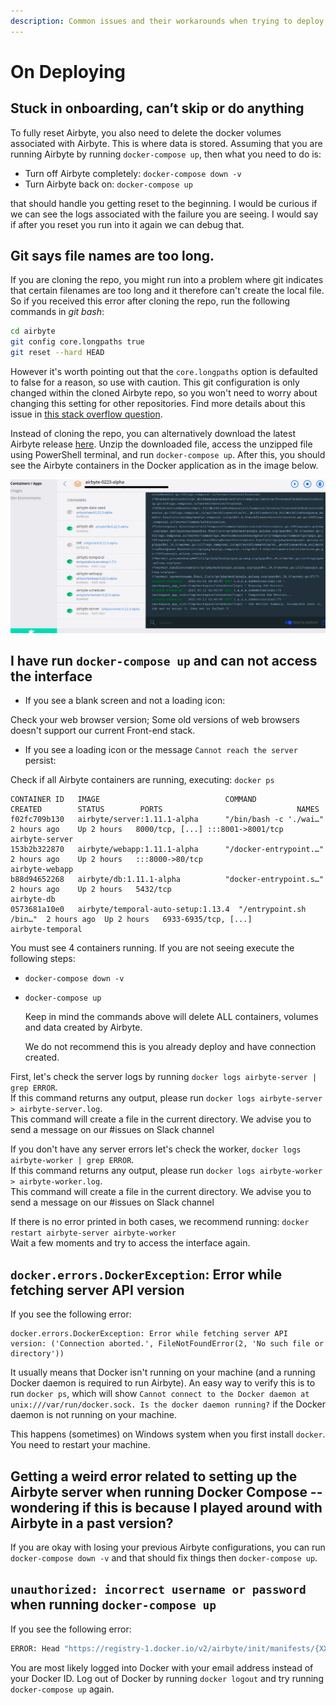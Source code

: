 ```yaml
---
description: Common issues and their workarounds when trying to deploy Airbyte
---
```


# On Deploying

## Stuck in onboarding, can’t skip or do anything

To fully reset Airbyte, you also need to delete the docker volumes associated with Airbyte. This is where data is stored. Assuming that you are running Airbyte by running `docker-compose up`, then what you need to do is:

* Turn off Airbyte completely: `docker-compose down -v`
* Turn Airbyte back on: `docker-compose up`

that should handle you getting reset to the beginning. I would be curious if we can see the logs associated with the failure you are seeing. I would say if after you reset you run into it again we can debug that.

## Git says file names are too long.

If you are cloning the repo, you might run into a problem where git indicates that certain filenames are too long and it therefore can't create the local file. So if you received this error after cloning the repo, run the following commands in _git bash_:

```bash
cd airbyte
git config core.longpaths true
git reset --hard HEAD
```

However it's worth pointing out that the `core.longpaths` option is defaulted to false for a reason, so use with caution. This git configuration is only changed within the cloned Airbyte repo, so you won't need to worry about changing this setting for other repositories. Find more details about this issue in [this stack overflow question](https://stackoverflow.com/questions/22575662/filename-too-long-in-git-for-windows).

Instead of cloning the repo, you can alternatively download the latest Airbyte release [here](https://github.com/airbytehq/airbyte/releases). Unzip the downloaded file, access the unzipped file using PowerShell terminal, and run `docker-compose up`. After this, you should see the Airbyte containers in the Docker application as in the image below.

![](../.gitbook/assets/airbyte_deploy_windows_docker.png)

## I have run `docker-compose up` and can not access the interface

* If you see a blank screen and not a loading icon:

Check your web browser version; Some old versions of web browsers doesn't support our current Front-end stack.

* If you see a loading icon or the message `Cannot reach the server` persist:

Check if all Airbyte containers are running, executing: `docker ps`

```text
CONTAINER ID   IMAGE                            COMMAND                  CREATED        STATUS        PORTS                              NAMES
f02fc709b130   airbyte/server:1.11.1-alpha      "/bin/bash -c './wai…"   2 hours ago    Up 2 hours   8000/tcp, [...] :::8001->8001/tcp  airbyte-server
153b2b322870   airbyte/webapp:1.11.1-alpha      "/docker-entrypoint.…"   2 hours ago    Up 2 hours   :::8000->80/tcp                    airbyte-webapp
b88d94652268   airbyte/db:1.11.1-alpha          "docker-entrypoint.s…"   2 hours ago    Up 2 hours   5432/tcp                           airbyte-db
0573681a10e0   airbyte/temporal-auto-setup:1.13.4  "/entrypoint.sh /bin…"  2 hours ago  Up 2 hours   6933-6935/tcp, [...]               airbyte-temporal
```

You must see 4 containers running. If you are not seeing execute the following steps:

* `docker-compose down -v`
* `docker-compose up`

  Keep in mind the commands above will delete ALL containers, volumes and data created by Airbyte.

  We do not recommend this is you already deploy and have connection created.

First, let's check the server logs by running `docker logs airbyte-server | grep ERROR`.   
 If this command returns any output, please run `docker logs airbyte-server > airbyte-server.log`.   
 This command will create a file in the current directory. We advise you to send a message on our \#issues on Slack channel

If you don't have any server errors let's check the worker, `docker logs airbyte-worker | grep ERROR`.   
 If this command returns any output, please run `docker logs airbyte-worker > airbyte-worker.log`.   
 This command will create a file in the current directory. We advise you to send a message on our \#issues on Slack channel

If there is no error printed in both cases, we recommend running: `docker restart airbyte-server airbyte-worker`   
 Wait a few moments and try to access the interface again.

## `docker.errors.DockerException`: Error while fetching server API version

If you see the following error:

```text
docker.errors.DockerException: Error while fetching server API
version: ('Connection aborted.', FileNotFoundError(2, 'No such file or
directory'))
```

It usually means that Docker isn't running on your machine \(and a running Docker daemon is required to run Airbyte\). An easy way to verify this is to run `docker ps`, which will show `Cannot connect to the Docker daemon at unix:///var/run/docker.sock. Is the docker daemon running?` if the Docker daemon is not running on your machine.

This happens \(sometimes\) on Windows system when you first install `docker`. You need to restart your machine.

## Getting a weird error related to setting up the Airbyte server when running Docker Compose -- wondering if this is because I played around with Airbyte in a past version?

If you are okay with losing your previous Airbyte configurations, you can run `docker-compose down -v` and that should fix things then `docker-compose up`.

## `unauthorized: incorrect username or password` when running `docker-compose up`

If you see the following error:

```bash
ERROR: Head "https://registry-1.docker.io/v2/airbyte/init/manifests/{XXX}": unauthorized: incorrect username or password
```

You are most likely logged into Docker with your email address instead of your Docker ID.
Log out of Docker by running `docker logout` and try running `docker-compose up` again.

